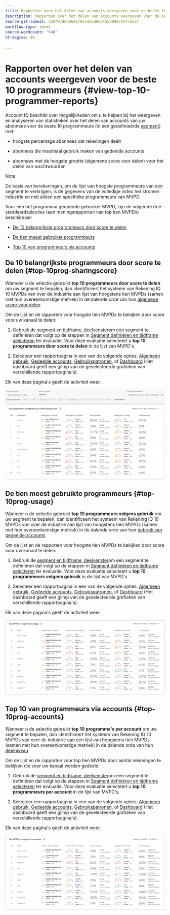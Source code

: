 ```yaml
---
title: Rapporten over het delen van accounts weergeven voor de beste 10 programmeurs
description: Rapporten over het delen van accounts weergeven voor de beste 10 programmeurs
source-git-commit: 326f97d058646795cab5d062fa5b980235f7da37
workflow-type: tm+mt
source-wordcount: '548'
ht-degree: 0%

---
```


# Rapporten over het delen van accounts weergeven voor de beste 10 programmeurs {#view-top-10-programmer-reports}

Account IQ beschikt over mogelijkheden om u te helpen bij het weergeven en analyseren van statistieken over het delen van accounts van uw abonnees voor de beste 10 programmeurs (in een gedefinieerde [segment](/help/AccountIQ/product-concepts.md#segmet-def)) met:

* hoogste percentage abonnees dat rekeningen deelt

* abonnees die maximaal gebruik maken van gedeelde accounts

* abonnees met de hoogste grootte (algemene score voor delen) voor het delen van wachtwoorden

>[!NOTE]
>
>De basis van berekeningen, om de lijst van hoogste programmeurs van een segment te verkrijgen, is de gegevens van de volledige video het stromen industrie en niet alleen een specifieke programmeurs van MVPD.

<!--
>[!NOTE]
>
>Only the MVPDs that have a minimum of 50,000 active subscriber accounts are considered to obtain these reports.
-->

Voor een het programma geopende gebruiker MVPD, zijn de volgende drie standaardselecties (aan meningsrapporten van top tien MVPDs) beschikbaar:

* [De 10 belangrijkste programmeurs door score te delen](#top-10prog-sharingscore)

* [De tien meest gebruikte programmeurs](#top-10prog-usage)

* [Top 10 van programmeurs via accounts](#top-10prog-accounts)

## De 10 belangrijkste programmeurs door score te delen {#top-10prog-sharingscore}

Wanneer u de selectie gebruikt **top 10 programmeurs door score te delen** om uw segment te bepalen, dan identificeert het systeem van Rekening IQ 10 MVPDs van over de industrie aan lijst van hoogstens tien MVPDs (samen met hun overeenkomstige metriek) in de dalende orde van hun [algemene score voor delen](/help/AccountIQ/product-concepts.md#overall-sharing-score)

Om de lijst en de rapporten voor hoogste tien MVPDs te bekijken door score voor uw kanaal te delen:

1. Gebruik de [segment en tijdframe, deelvenster](/help/AccountIQ/segments-timeframe.md)om een segment te definiëren dat volgt op de stappen in [Segment definiëren en tijdframe selecteren](/help/AccountIQ/howto-select-segment-timeframe.md) ter evaluatie. Voor deze evaluatie selecteert u **top 10 programmeurs door score te delen** in de lijst van MVPD&#39;s.

1. Selecteer een rapportpagina in een van de volgende opties: [Algemeen gebruik](/help/AccountIQ/general-usage-reports.md), [Gedeelde accounts](/help/AccountIQ/shared-acc-reports.md), [Gebruikspatronen](/help/AccountIQ/usage-patterns.md), of [Dashboard](/help/AccountIQ/dashboard.md) (Het dashboard geeft een glimp van de geselecteerde grafieken van verschillende rapportpagina&#39;s).

Elk van deze pagina&#39;s geeft de activiteit weer.

![](assets/top-ten-prog-overallscore.png)

## De tien meest gebruikte programmeurs {#top-10prog-usage}

Wanneer u de selectie gebruikt **top 10 programmeurs volgens gebruik** om uw segment te bepalen, dan identificeert het systeem van Rekening IQ 10 MVPDs van over de industrie aan lijst van hoogstens tien MVPDs (samen met hun overeenkomstige metriek) in de dalende orde van hun [gebruik van gedeelde accounts](/help/AccountIQ/product-concepts.md)

Om de lijst en de rapporten voor hoogste tien MVPDs te bekijken door score voor uw kanaal te delen:

1. Gebruik de [segment en tijdframe, deelvenster](/help/AccountIQ/segments-timeframe.md)om een segment te definiëren dat volgt op de stappen in [Segment definiëren en tijdframe selecteren](/help/AccountIQ/howto-select-segment-timeframe.md) ter evaluatie. Voor deze evaluatie selecteert u **top 10 programmeurs volgens gebruik** in de lijst van MVPD&#39;s.

1. Selecteer een rapportpagina in een van de volgende opties: [Algemeen gebruik](/help/AccountIQ/general-usage-reports.md), [Gedeelde accounts](/help/AccountIQ/shared-acc-reports.md), [Gebruikspatronen](/help/AccountIQ/usage-patterns.md), of [Dashboard](/help/AccountIQ/dashboard.md) (Het dashboard geeft een glimp van de geselecteerde grafieken van verschillende rapportpagina&#39;s).

Elk van deze pagina&#39;s geeft de activiteit weer.

![](assets/top-ten-mvpds-usage.png)

## Top 10 van programmeurs via accounts {#top-10prog-accounts}

Wanneer u de selectie gebruikt **top 10 programma&#39;s per account** om uw segment te bepalen, dan identificeert het systeem van Rekening IQ 10 MVPDs van over de industrie aan een lijst van hoogstens tien MVPDs (samen met hun overeenkomstige metriek) in de dalende orde van hun [deelniveau](/help/AccountIQ/product-concepts.md)

Om de lijst en de rapporten voor top tien MVPDs door aantal rekeningen te bekijken die voor uw kanaal worden gedeeld:

1. Gebruik de [segment en tijdframe, deelvenster](/help/AccountIQ/segments-timeframe.md)om een segment te definiëren dat volgt op de stappen in [Segment definiëren en tijdframe selecteren](/help/AccountIQ/howto-select-segment-timeframe.md) ter evaluatie. Voor deze evaluatie selecteert u **top 10 programmeurs per account** in de lijst van MVPD&#39;s.

1. Selecteer een rapportpagina in een van de volgende opties: [Algemeen gebruik](/help/AccountIQ/general-usage-reports.md), [Gedeelde accounts](/help/AccountIQ/shared-acc-reports.md), [Gebruikspatronen](/help/AccountIQ/usage-patterns.md), of [Dashboard](/help/AccountIQ/dashboard.md) (Het dashboard geeft een glimp van de geselecteerde grafieken van verschillende rapportpagina&#39;s).

Elk van deze pagina&#39;s geeft de activiteit weer.

![](assets/top-ten-mvpds-accounts.png)
